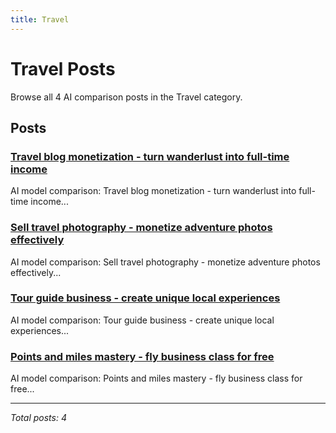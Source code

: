 ```yaml
---
title: Travel
---
```


# Travel Posts

Browse all 4 AI comparison posts in the Travel category.

## Posts

### [Travel blog monetization - turn wanderlust into full-time income](deepseek-vs-grok-vs-claude-travel-blogging-2025.md)

AI model comparison: Travel blog monetization - turn wanderlust into full-time income...

### [Sell travel photography - monetize adventure photos effectively](deepseek-vs-grok-vs-claude-travel-photography-2025.md)

AI model comparison: Sell travel photography - monetize adventure photos effectively...

### [Tour guide business - create unique local experiences](gemini-vs-claude-vs-chatgpt-tour-guide-business-2025.md)

AI model comparison: Tour guide business - create unique local experiences...

### [Points and miles mastery - fly business class for free](gemini-vs-deepseek-vs-mistral-flight-hacking-2025.md)

AI model comparison: Points and miles mastery - fly business class for free...

---

*Total posts: 4*
